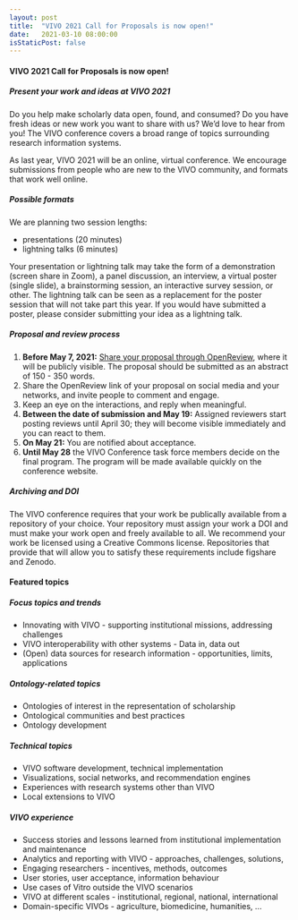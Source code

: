 ```yaml
---
layout: post
title:  "VIVO 2021 Call for Proposals is now open!"
date:   2021-03-10 08:00:00
isStaticPost: false
---
```


#### VIVO 2021 Call for Proposals is now open!
##### Present your work and ideas at VIVO 2021

Do you help make scholarly data open, found, and consumed? Do you have fresh ideas or new work you want to share with us? We’d love to hear from you! The VIVO conference covers a broad range of topics surrounding research information systems.

As last year, VIVO 2021 will be an online, virtual conference. We encourage submissions from people who are new to the VIVO community, and formats that work well online.

##### Possible formats

We are planning two session lengths:
* presentations (20 minutes)
* lightning talks (6 minutes) 

Your presentation or lightning talk may take the form of a demonstration (screen share in Zoom), a panel discussion, an interview, a virtual poster (single slide), a brainstorming session, an interactive survey session, or other. The lightning talk can be seen as a replacement for the poster session that will not take part this year. If you would have submitted a poster, please consider submitting your idea as a lightning talk.

##### Proposal and review process

1. **Before May 7, 2021:** [Share your proposal through OpenReview](https://openreview.net/group?id=vivoconference.org/VIVO/2021/Conference), where it will be publicly visible. The proposal should be submitted as an abstract of 150 - 350 words.
2. Share the OpenReview link of your proposal on social media and your networks, and invite people to comment and engage.
3. Keep an eye on the interactions, and reply when meaningful.
4. **Between the date of submission and May 19:** Assigned reviewers start posting reviews until April 30; they will become visible immediately and you can react to them.
5. **On May 21:** You are notified about acceptance.
6. **Until May 28** the VIVO Conference task force members decide on the final program. The program will be made available quickly on the conference website.

##### Archiving and DOI

The VIVO conference requires that your work be publically available from a repository of your choice.  Your repository must assign your work a DOI and must make your work open and freely available to all.  We recommend your work be licensed using a Creative Commons license. Repositories that provide that will allow you to satisfy these requirements include figshare and Zenodo.

#### Featured topics

##### Focus topics and trends
* Innovating with VIVO - supporting institutional missions, addressing challenges 
* VIVO interoperability with other systems - Data in, data out
* (Open) data sources for research information - opportunities, limits, applications
 
##### Ontology-related topics
* Ontologies of interest in the representation of scholarship
* Ontological communities and best practices
* Ontology development

##### Technical topics
* VIVO software development, technical implementation
* Visualizations, social networks, and recommendation engines
* Experiences with research systems other than VIVO
* Local extensions to VIVO

##### VIVO experience
* Success stories and lessons learned from institutional implementation and maintenance
* Analytics and reporting with VIVO - approaches, challenges, solutions,
* Engaging researchers - incentives, methods, outcomes
* User stories, user acceptance, information behaviour
* Use cases of Vitro outside the VIVO scenarios
* VIVO at different scales - institutional, regional, national, international
* Domain-specific VIVOs - agriculture, biomedicine, humanities, ...
